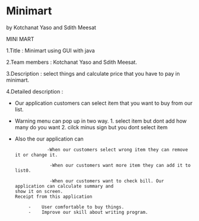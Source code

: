 # Minimart
 by Kotchanat Yaso and Sdith Meesat

 MINI MART

1.Title :  Minimart using GUI with java

2.Team members : Kotchanat Yaso and Sdith Meesat.

3.Description : select things and calculate price that you have to pay in minimart.

4.Detailed description : 

  - Our application customers can select item that you want to buy from our list.
  
  - Warning menu can pop up in two way. 1. select item but dont add how many do you want 2. cilck minus sign but you dont select item

  - Also the our application can 
                    
                    -When our customers select wrong item they can remove it or change it.
                     
                     -When our customers want more item they can add it to list0.
                     
                     -When our customers want to check bill. Our application can calculate summary and                                                                                         show it on screen.
        Receipt from this application     
        
             -    User comfortable to buy things.
             -    Improve our skill about writing program.
